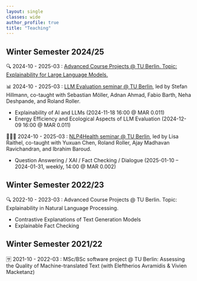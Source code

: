 ```yaml
---
layout: single
classes: wide
author_profile: true
title: "Teaching"
---
```


## Winter Semester 2024/25
🔍 2024-10 - 2025-03 : [Advanced Course Projects @ TU Berlin. Topic: Explainability for Large Language Models.](./xllm.md)

📊 2024-10 - 2025-03 : [LLM Evaluation seminar @ TU Berlin](https://www.tu.berlin/index.php?id=18761), led by Stefan Hillmann, co-taught with Sebastian Möller, Adnan Ahmad, Fabio Barth, Neha Deshpande, and Roland Roller. 
* Explainability of AI and LLMs (2024-11-18 16:00 @ MAR 0.011)
* Energy Efficiency and Ecological Aspects of LLM Evaluation (2024-12-09 16:00 @ MAR 0.011)

👩🏻‍⚕️ 2024-10 - 2025-03 : [NLP4Health seminar @ TU Berlin](https://www.tu.berlin/index.php?id=18761), led by Lisa Raithel, co-taught with Yuxuan Chen, Roland Roller, Ajay Madhavan Ravichandran, and Ibrahim Baroud.
* Question Answering / XAI / Fact Checking / Dialogue (2025-01-10 – 2024-01-31, weekly, 14:00 @ MAR 0.002)

## Winter Semester 2022/23

🔍 2022-10 - 2023-03 : Advanced Course Projects @ TU Berlin. Topic: Explainability in Natural Language Processing.
* Contrastive Explanations of Text Generation Models
* Explainable Fact Checking  

## Winter Semester 2021/22

🈂️ 2021-10 - 2022-03 : MSc/BSc software project @ TU Berlin: Assessing the Quality of Machine-translated Text (with Eleftherios Avramidis & Vivien Macketanz)  
